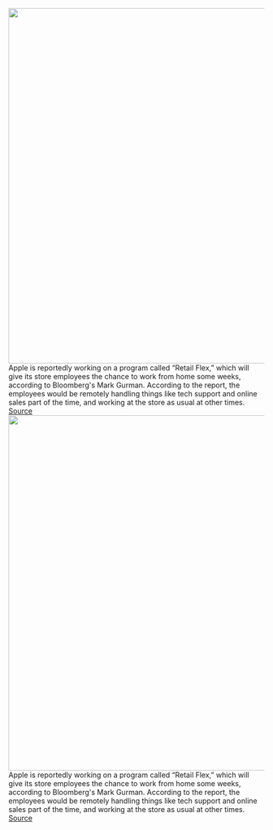 <img src='https://cdn.vox-cdn.com/thumbor/42PlMiC_taOhdnTOD5kBzFYoP0k=/0x0:3036x2277/1200x800/filters:focal(1089x924:1573x1408)/cdn.vox-cdn.com/uploads/chorus_image/image/69531621/IMG_20171003_180359.0.jpg' width='700px' /><br/>
Apple is reportedly working on a program called “Retail Flex,” which will give its store employees the chance to work from home some weeks, according to Bloomberg's Mark Gurman. According to the report, the employees would be remotely handling things like tech support and online sales part of the time, and working at the store as usual at other times.
<a href='https://www.theverge.com/2021/7/1/22559713/apple-retail-flex-work-from-home-store-employees'> Source <a/><img src='https://cdn.vox-cdn.com/thumbor/42PlMiC_taOhdnTOD5kBzFYoP0k=/0x0:3036x2277/1200x800/filters:focal(1089x924:1573x1408)/cdn.vox-cdn.com/uploads/chorus_image/image/69531621/IMG_20171003_180359.0.jpg' width='700px' /><br/>
Apple is reportedly working on a program called “Retail Flex,” which will give its store employees the chance to work from home some weeks, according to Bloomberg's Mark Gurman. According to the report, the employees would be remotely handling things like tech support and online sales part of the time, and working at the store as usual at other times.
<a href='https://www.theverge.com/2021/7/1/22559713/apple-retail-flex-work-from-home-store-employees'> Source <a/>